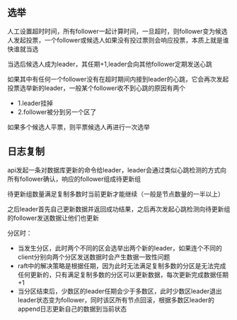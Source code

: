 ## 选举

人工设置超时时间，所有follower一起计算时间，一旦超时，则follower变为候选人发起投票，一个follower或候选人如果没有投过票则会响应投票，本质上就是谁快谁就当选

当选后候选人成为leader，其任期+1,leader会向其他follower定期发送心跳

如果其中有任何一个follower没有在超时期间内接到leader的心跳，它会再次发起投票选举新的leader，一般某个follower收不到心跳的原因有两个
  - 1.leader挂掉
  - 2.follower被分到另一个区了

如果多个候选人平票，则平票候选人再进行一次选举

## 日志复制

api发起一条对数据库更新的命令给leader，leader会通过类似心跳检测的方式向所有follower确认，响应的follower组成待更新组

待更新组数量满足复制多数时当前更新才能继续（一般是节点数量的一半以上）

之后leader首先自己更新数据并返回成功结果，之后再次发起心跳检测向待更新组的follower发送数据让他们也更新

分区时：
  - 当发生分区，此时两个不同的区会选举出两个新的leader，如果连个不同的client分别向两个分区发送数据时会产生数据一致性问题
  - raft中的解决策略是根据任期，因为此时无法满足复制多数的分区是无法完成任何更新的，只有满足复制多数的分区可以更新数据，每次更新完成数据任期+1
  - 当分区结束后，少数区的leader任期会少于多数区，此时少数区leader退出leader状态变为follower，同时该区所有节点回滚，根据多数区leader的append日志更新自己的数据到当前状态
